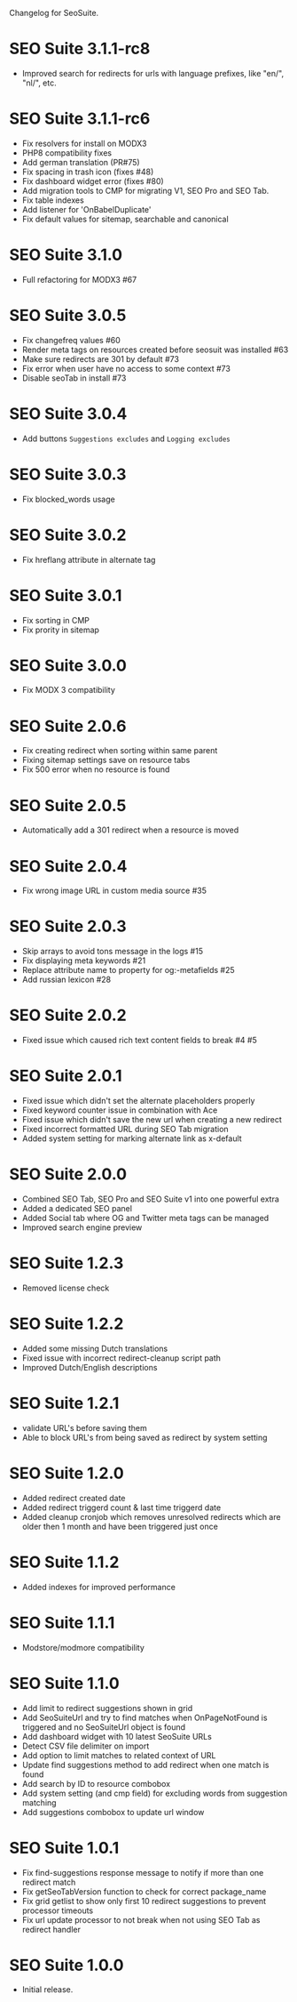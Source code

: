 Changelog for SeoSuite.

SEO Suite 3.1.1-rc8
==============
- Improved search for redirects for urls with language prefixes, like "en/", "nl/", etc.

SEO Suite 3.1.1-rc6
==============
- Fix resolvers for install on MODX3
- PHP8 compatibility fixes
- Add german translation (PR#75)
- Fix spacing in trash icon (fixes #48)
- Fix dashboard widget error (fixes #80)
- Add migration tools to CMP for migrating V1, SEO Pro and SEO Tab.
- Fix table indexes
- Add listener for 'OnBabelDuplicate'
- Fix default values for sitemap, searchable and canonical

SEO Suite 3.1.0
==============
- Full refactoring for MODX3 #67

SEO Suite 3.0.5
==============
- Fix changefreq values #60
- Render meta tags on resources created before seosuit was installed #63
- Make sure redirects are 301 by default #73
- Fix error when user have no access to some context #73
- Disable seoTab in install #73

SEO Suite 3.0.4
==============
- Add buttons `Suggestions excludes` and `Logging excludes`

SEO Suite 3.0.3
==============
- Fix blocked_words usage

SEO Suite 3.0.2
==============
- Fix hreflang attribute in alternate tag

SEO Suite 3.0.1
==============
- Fix sorting in CMP
- Fix prority in sitemap

SEO Suite 3.0.0
==============
- Fix MODX 3 compatibility

SEO Suite 2.0.6
==============
- Fix creating redirect when sorting within same parent
- Fixing sitemap settings save on resource tabs
- Fix 500 error when no resource is found

SEO Suite 2.0.5
==============
- Automatically add a 301 redirect when a resource is moved

SEO Suite 2.0.4
==============
- Fix wrong image URL in custom media source #35

SEO Suite 2.0.3
==============
- Skip arrays to avoid tons message in the logs #15
- Fix displaying meta keywords #21
- Replace attribute name to property for og:-metafields #25
- Add russian lexicon #28

SEO Suite 2.0.2
==============
- Fixed issue which caused rich text content fields to break #4 #5

SEO Suite 2.0.1
==============
- Fixed issue which didn't set the alternate placeholders properly
- Fixed keyword counter issue in combination with Ace
- Fixed issue which didn't save the new url when creating a new redirect
- Fixed incorrect formatted URL during SEO Tab migration
- Added system setting for marking alternate link as x-default

SEO Suite 2.0.0
==============
- Combined SEO Tab, SEO Pro and SEO Suite v1 into one powerful extra
- Added a dedicated SEO panel
- Added Social tab where OG and Twitter meta tags can be managed
- Improved search engine preview

SEO Suite 1.2.3
==============
- Removed license check

SEO Suite 1.2.2
==============
- Added some missing Dutch translations
- Fixed issue with incorrect redirect-cleanup script path
- Improved Dutch/English descriptions

SEO Suite 1.2.1
==============
- validate URL's before saving them
- Able to block URL's from being saved as redirect by system setting

SEO Suite 1.2.0
==============
- Added redirect created date
- Added redirect triggerd count & last time triggerd date
- Added cleanup cronjob which removes unresolved redirects which are older then 1 month and have been triggered just once

SEO Suite 1.1.2
==============
- Added indexes for improved performance

SEO Suite 1.1.1
==============
- Modstore/modmore compatibility

SEO Suite 1.1.0
==============
- Add limit to redirect suggestions shown in grid
- Add SeoSuiteUrl and try to find matches when OnPageNotFound is triggered and no SeoSuiteUrl object is found
- Add dashboard widget with 10 latest SeoSuite URLs
- Detect CSV file delimiter on import
- Add option to limit matches to related context of URL
- Update find suggestions method to add redirect when one match is found
- Add search by ID to resource combobox
- Add system setting (and cmp field) for excluding words from suggestion matching
- Add suggestions combobox to update url window

SEO Suite 1.0.1
==============
- Fix find-suggestions response message to notify if more than one redirect match
- Fix getSeoTabVersion function to check for correct package_name
- Fix grid getlist to show only first 10 redirect suggestions to prevent processor timeouts
- Fix url update processor to not break when not using SEO Tab as redirect handler

SEO Suite 1.0.0
==============
- Initial release.
